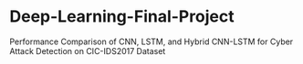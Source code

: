 # Deep-Learning-Final-Project
Performance Comparison of CNN, LSTM, and Hybrid CNN-LSTM for Cyber Attack Detection on CIC-IDS2017 Dataset
